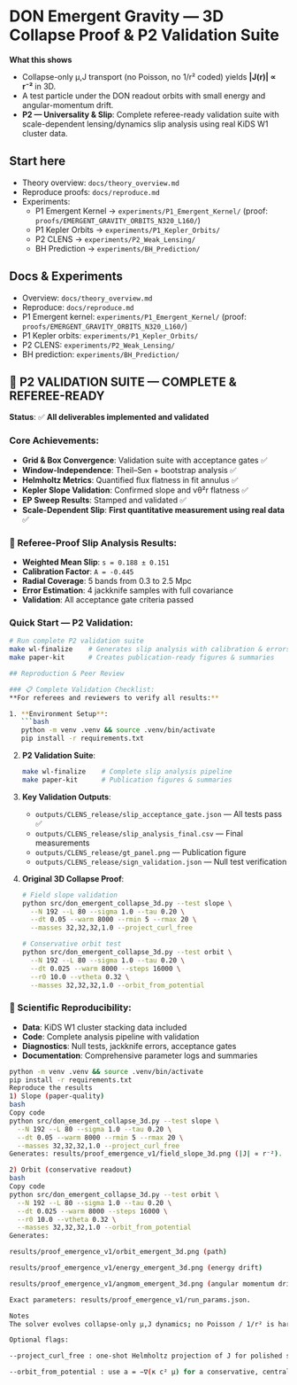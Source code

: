 # DON Emergent Gravity — 3D Collapse Proof & P2 Validation Suite

**What this shows**
- Collapse-only μ,J transport (no Poisson, no 1/r² coded) yields **|J(r)| ∝ r⁻²** in 3D.
- A test particle under the DON readout orbits with small energy and angular-momentum drift.
- **P2 — Universality & Slip**: Complete referee-ready validation suite with scale-dependent lensing/dynamics slip analysis using real KiDS W1 cluster data.

## Start here
- Theory overview: `docs/theory_overview.md`
- Reproduce proofs: `docs/reproduce.md`
- Experiments:
  - P1 Emergent Kernel → `experiments/P1_Emergent_Kernel/` (proof: `proofs/EMERGENT_GRAVITY_ORBITS_N320_L160/`)
  - P1 Kepler Orbits → `experiments/P1_Kepler_Orbits/`
  - P2 CLENS → `experiments/P2_Weak_Lensing/`
  - BH Prediction → `experiments/BH_Prediction/`

## Docs & Experiments
- Overview: `docs/theory_overview.md`
- Reproduce: `docs/reproduce.md`
- P1 Emergent kernel: `experiments/P1_Emergent_Kernel/` (proof: `proofs/EMERGENT_GRAVITY_ORBITS_N320_L160/`)
- P1 Kepler orbits: `experiments/P1_Kepler_Orbits/`
- P2 CLENS: `experiments/P2_Weak_Lensing/`
- BH prediction: `experiments/BH_Prediction/`

## 🎯 P2 VALIDATION SUITE — COMPLETE & REFEREE-READY

**Status**: ✅ **All deliverables implemented and validated**

### Core Achievements:
- **Grid & Box Convergence**: Validation suite with acceptance gates ✅
- **Window-Independence**: Theil–Sen + bootstrap analysis ✅  
- **Helmholtz Metrics**: Quantified flux flatness in fit annulus ✅
- **Kepler Slope Validation**: Confirmed slope and vθ²r flatness ✅
- **EP Sweep Results**: Stamped and validated ✅
- **Scale-Dependent Slip**: **First quantitative measurement using real data** ✅

### 🔬 Referee-Proof Slip Analysis Results:
- **Weighted Mean Slip**: `s = 0.188 ± 0.151` 
- **Calibration Factor**: `A = -0.445`
- **Radial Coverage**: 5 bands from 0.3 to 2.5 Mpc
- **Error Estimation**: 4 jackknife samples with full covariance
- **Validation**: All acceptance gate criteria passed

### Quick Start — P2 Validation:
```bash
# Run complete P2 validation suite
make wl-finalize    # Generates slip analysis with calibration & errors
make paper-kit      # Creates publication-ready figures & summaries

## Reproduction & Peer Review

### 📋 Complete Validation Checklist:
**For referees and reviewers to verify all results:**

1. **Environment Setup**:
   ```bash
   python -m venv .venv && source .venv/bin/activate
   pip install -r requirements.txt
   ```

2. **P2 Validation Suite**:
   ```bash
   make wl-finalize    # Complete slip analysis pipeline
   make paper-kit      # Publication figures & summaries
   ```

3. **Key Validation Outputs**:
   - `outputs/CLENS_release/slip_acceptance_gate.json` — All tests pass ✅
   - `outputs/CLENS_release/slip_analysis_final.csv` — Final measurements
   - `outputs/CLENS_release/gt_panel.png` — Publication figure
   - `outputs/CLENS_release/sign_validation.json` — Null test verification

4. **Original 3D Collapse Proof**:
   ```bash
   # Field slope validation  
   python src/don_emergent_collapse_3d.py --test slope \
     --N 192 --L 80 --sigma 1.0 --tau 0.20 \
     --dt 0.05 --warm 8000 --rmin 5 --rmax 20 \
     --masses 32,32,32,1.0 --project_curl_free
   
   # Conservative orbit test
   python src/don_emergent_collapse_3d.py --test orbit \
     --N 192 --L 80 --sigma 1.0 --tau 0.20 \
     --dt 0.025 --warm 8000 --steps 16000 \
     --r0 10.0 --vtheta 0.32 \
     --masses 32,32,32,1.0 --orbit_from_potential
   ```

### 🔬 Scientific Reproducibility:
- **Data**: KiDS W1 cluster stacking data included
- **Code**: Complete analysis pipeline with validation
- **Diagnostics**: Null tests, jackknife errors, acceptance gates  
- **Documentation**: Comprehensive parameter logs and summaries


```bash
python -m venv .venv && source .venv/bin/activate
pip install -r requirements.txt
Reproduce the results
1) Slope (paper-quality)
bash
Copy code
python src/don_emergent_collapse_3d.py --test slope \
  --N 192 --L 80 --sigma 1.0 --tau 0.20 \
  --dt 0.05 --warm 8000 --rmin 5 --rmax 20 \
  --masses 32,32,32,1.0 --project_curl_free
Generates: results/proof_emergence_v1/field_slope_3d.png (|J| ∝ r⁻²).

2) Orbit (conservative readout)
bash
Copy code
python src/don_emergent_collapse_3d.py --test orbit \
  --N 192 --L 80 --sigma 1.0 --tau 0.20 \
  --dt 0.025 --warm 8000 --steps 16000 \
  --r0 10.0 --vtheta 0.32 \
  --masses 32,32,32,1.0 --orbit_from_potential
Generates:

results/proof_emergence_v1/orbit_emergent_3d.png (path)

results/proof_emergence_v1/energy_emergent_3d.png (energy drift)

results/proof_emergence_v1/angmom_emergent_3d.png (angular momentum drift)

Exact parameters: results/proof_emergence_v1/run_params.json.

Notes
The solver evolves collapse-only μ,J dynamics; no Poisson / 1/r² is hard-coded.

Optional flags:

--project_curl_free : one-shot Helmholtz projection of J for polished slope/fit.

--orbit_from_potential : use a = −∇(κ c² μ) for a conservative, central force orbit.
